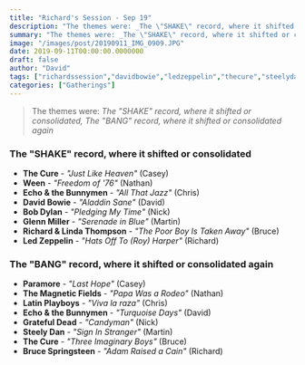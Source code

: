 ```yaml
---
title: "Richard's Session - Sep 19"
description: "The themes were: _The \"SHAKE\" record, where it shifted or consolidated, The \"BANG\" record, where it shifted or consolidated again_"
summary: "The themes were: _The \"SHAKE\" record, where it shifted or consolidated, The \"BANG\" record, where it shifted or consolidated again_"
image: "/images/post/20190911_IMG_0909.JPG"
date: 2019-09-11T00:00:00.0000000
draft: false
author: "David"
tags: ["richardssession","davidbowie","ledzeppelin","thecure","steelydan","brucespringsteen","bobdylan","gratefuldead","themagneticfields","ween","echoandthebunnymen","richardthompson","paramore","lindathompson","glennmiller","latinplayboys"]
categories: ["Gatherings"]
---
```

> The themes were: _The "SHAKE" record, where it shifted or consolidated, The "BANG" record, where it shifted or consolidated again_
### The "SHAKE" record, where it shifted or consolidated
- **The Cure** - _"Just Like Heaven"_ (Casey)
- **Ween** - _"Freedom of '76"_ (Nathan)
- **Echo & the Bunnymen** - _"All That Jazz"_ (Chris)
- **David Bowie** - _"Aladdin Sane"_ (David)
- **Bob Dylan** - _"Pledging My Time"_ (Nick)
- **Glenn Miller** - _"Serenade in Blue"_ (Martin)
- **Richard & Linda Thompson** - _"The Poor Boy Is Taken Away"_ (Bruce)
- **Led Zeppelin** - _"Hats Off To (Roy) Harper"_ (Richard)
### The "BANG" record, where it shifted or consolidated again
- **Paramore** - _"Last Hope"_ (Casey)
- **The Magnetic Fields** - _"Papa Was a Rodeo"_ (Nathan)
- **Latin Playboys** - _"Viva la raza"_ (Chris)
- **Echo & the Bunnymen** - _"Turquoise Days"_ (David)
- **Grateful Dead** - _"Candyman"_ (Nick)
- **Steely Dan** - _"Sign In Stranger"_ (Martin)
- **The Cure** - _"Three Imaginary Boys"_ (Bruce)
- **Bruce Springsteen** - _"Adam Raised a Cain"_ (Richard)
